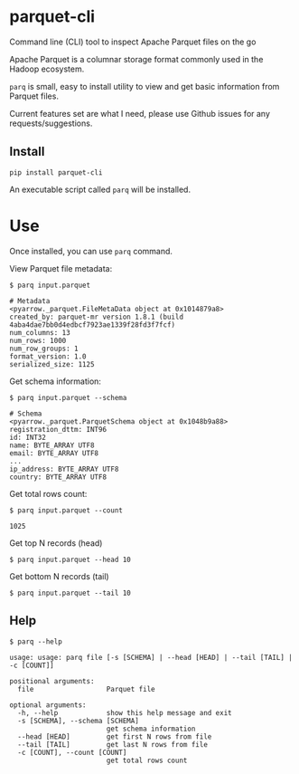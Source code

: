 # parquet-cli
Command line (CLI) tool to inspect Apache Parquet files on the go

Apache Parquet is a columnar storage format commonly used in the Hadoop ecosystem.

`parq` is small, easy to install utility to view and get basic information from Parquet files.

Current features set are what I need, please use Github issues for any requests/suggestions.

## Install

`pip install parquet-cli`

An executable script called `parq` will be installed.

# Use

Once installed, you can use `parq` command.

View Parquet file metadata:

`$ parq input.parquet`

```
# Metadata
<pyarrow._parquet.FileMetaData object at 0x1014879a8>
created_by: parquet-mr version 1.8.1 (build 4aba4dae7bb0d4edbcf7923ae1339f28fd3f7fcf)
num_columns: 13
num_rows: 1000
num_row_groups: 1
format_version: 1.0
serialized_size: 1125
```

Get schema information:

`$ parq input.parquet --schema`

```
# Schema
<pyarrow._parquet.ParquetSchema object at 0x1048b9a88>
registration_dttm: INT96
id: INT32
name: BYTE_ARRAY UTF8
email: BYTE_ARRAY UTF8
...
ip_address: BYTE_ARRAY UTF8
country: BYTE_ARRAY UTF8

```

Get total rows count:

`$ parq input.parquet --count`

```
1025
```

Get top N records (head)

`$ parq input.parquet --head 10`

Get bottom N records (tail)

`$ parq input.parquet --tail 10`


## Help

`$ parq --help`

```
usage: usage: parq file [-s [SCHEMA] | --head [HEAD] | --tail [TAIL] | -c [COUNT]]

positional arguments:
  file                  Parquet file

optional arguments:
  -h, --help            show this help message and exit
  -s [SCHEMA], --schema [SCHEMA]
                        get schema information
  --head [HEAD]         get first N rows from file
  --tail [TAIL]         get last N rows from file
  -c [COUNT], --count [COUNT]
                        get total rows count
```